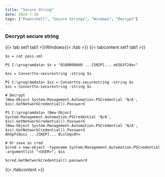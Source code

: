 ```yaml
---
title: "Secure String"
date: 2024-7-10
tags: ["Powershell", "Secure Strings", "Windows", "Decrypt"]
---
```


### Decrypt secure string

{{< tab set1 tab1 >}}Windows{{< /tab >}}
{{< tabcontent set1 tab1 >}}

```console
$s = cat pass.xml
```

```console {class="sample-code"}
PS C:\programdata> $s = "01000000d0 ...[SNIP]... e63b3f24ec"
```

```console
$ss = Convertto-securestring -string $s
```

```console {class="sample-code"}
PS C:\programdata> $ss = Convertto-securestring -string $s
$ss = Convertto-securestring -string $s
```

```console
# Decrypt
(New-Object System.Management.Automation.PSCredential 'N/A', $ss).GetNetworkCredential().Password
```

```console {class="sample-code"}
PS C:\programdata> (New-Object System.Management.Automation.PSCredential 'N/A', $ss).GetNetworkCredential().Password
(New-Object System.Management.Automation.PSCredential 'N/A', $ss).GetNetworkCredential().Password
AhXpFsOusi ...[SNIP]... 0LxlUqc0Y=
```

```console
# Or save as cred
$cred = new-object -typename System.Management.Automation.PSCredential -argumentlist "<USER>", $ss
```

```console
$cred.GetNetworkCredential().password
```

{{< /tabcontent >}}
